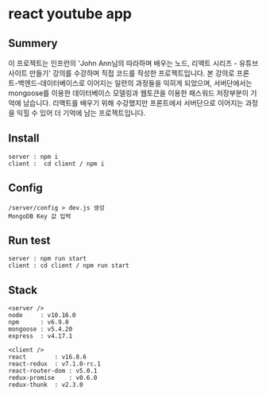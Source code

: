 # react youtube app

## Summery
이 프로젝트는 인프런의 'John Ann님의 따라하며 배우는 노드, 리액트 시리즈 - 유튜브 사이트 만들기' 강의를 수강하며 직접 코드를 작성한 프로젝트입니다.
본 강의로 프론트-백엔드-데이터베이스로 이어지는 일련의 과정들을 익히게 되었으며, 서버단에서는 mongoose를 이용한 데이터베이스 모델링과 웹토큰을 이용한 패스워드 저장부분이 기억에 남습니다.
리액트를 배우기 위해 수강했지만 프론트에서 서버단으로 이어지는 과정을 익힐 수 있어 더 기억에 남는 프로젝트입니다.

## Install
```
server : npm i 
client :  cd client / npm i 
```

## Config 
```
/server/config > dev.js 생성
MongoDB Key 값 입력
```

## Run test
```
server : npm run start
client : cd client / npm run start
```

## Stack
```
<server />
node 	 : v10.16.0
npm  	 : v6.9.0
mongoose : v5.4.20
express  : v4.17.1

<client />
react 		 : v16.8.6
react-redux	 : v7.1.0-rc.1
react-router-dom : v5.0.1
redux-promise	 : v0.6.0
redux-thunk	 : v2.3.0
```
